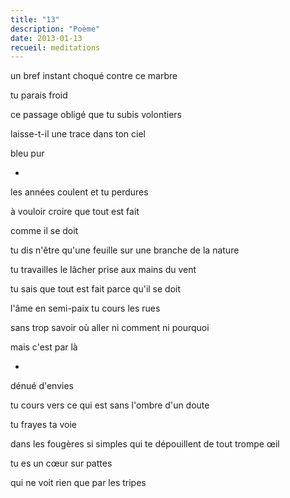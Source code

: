 ```yaml
---
title: "13"
description: "Poème"
date: 2013-01-13
recueil: meditations
---
```


un bref instant
choqué contre ce marbre

tu parais froid

ce passage obligé
que tu subis volontiers

laisse-t-il une trace
dans ton ciel

bleu pur

*

les années coulent
et tu perdures

à vouloir croire
que tout est fait

comme il se doit

tu dis n'être qu'une feuille sur une branche de la nature

tu travailles le lâcher prise
aux mains du vent

tu sais que tout est fait
parce qu'il se doit

l'âme en semi-paix
tu cours les rues

sans trop savoir où aller
ni comment ni pourquoi

mais c'est par là

*

dénué d'envies

tu cours vers ce qui est
sans l'ombre d'un doute

tu frayes ta voie

dans les fougères si simples
qui te dépouillent de tout trompe œil

tu es un cœur sur pattes

qui ne voit rien que par les tripes
